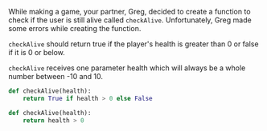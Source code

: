 While making a game, your partner, Greg, decided to create a function to check if the user is still alive called ```checkAlive```. Unfortunately, Greg made some errors while creating the function.

```checkAlive``` should return true if the player's health is greater than 0 or false if it is 0 or below.

```checkAlive``` receives one parameter health which will always be a whole number between -10 and 10.
```py
def checkAlive(health):
    return True if health > 0 else False
```
```py
def checkAlive(health):
    return health > 0
```
